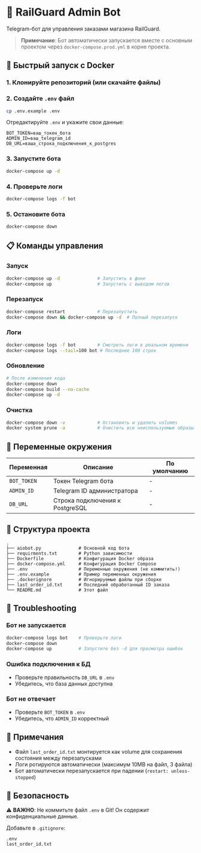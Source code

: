# 🤖 RailGuard Admin Bot

Telegram-бот для управления заказами магазина RailGuard.

> **Примечание**: Бот автоматически запускается вместе с основным проектом через `docker-compose.prod.yml` в корне проекта.

## 🚀 Быстрый запуск с Docker


### 1. Клонируйте репозиторий (или скачайте файлы)

### 2. Создайте `.env` файл
```bash
cp .env.example .env
```

Отредактируйте `.env` и укажите свои данные:
```env
BOT_TOKEN=ваш_токен_бота
ADMIN_ID=ваш_telegram_id
DB_URL=ваша_строка_подключения_к_postgres
```

### 3. Запустите бота
```bash
docker-compose up -d
```

### 4. Проверьте логи
```bash
docker-compose logs -f bot
```

### 5. Остановите бота
```bash
docker-compose down
```

## 📋 Команды управления

### Запуск
```bash
docker-compose up -d              # Запустить в фоне
docker-compose up                 # Запустить с выводом логов
```

### Перезапуск
```bash
docker-compose restart            # Перезапустить
docker-compose down && docker-compose up -d  # Полный перезапуск
```

### Логи
```bash
docker-compose logs -f bot        # Смотреть логи в реальном времени
docker-compose logs --tail=100 bot # Последние 100 строк
```

### Обновление
```bash
# После изменения кода
docker-compose down
docker-compose build --no-cache
docker-compose up -d
```

### Очистка
```bash
docker-compose down -v            # Остановить и удалить volumes
docker system prune -a            # Очистить все неиспользуемые образы
```

## 🔧 Переменные окружения

| Переменная | Описание | По умолчанию |
|------------|----------|--------------|
| `BOT_TOKEN` | Токен Telegram бота | - |
| `ADMIN_ID` | Telegram ID администратора | - |
| `DB_URL` | Строка подключения к PostgreSQL | - |

## 📁 Структура проекта

```
.
├── aiobot.py              # Основной код бота
├── requirments.txt        # Python зависимости
├── Dockerfile             # Конфигурация Docker образа
├── docker-compose.yml     # Конфигурация Docker Compose
├── .env                   # Переменные окружения (не коммитить!)
├── .env.example           # Пример переменных окружения
├── .dockerignore          # Игнорируемые файлы при сборке
├── last_order_id.txt      # Последний обработанный ID заказа
└── README.md              # Этот файл
```

## 🐛 Troubleshooting

### Бот не запускается
```bash
docker-compose logs bot    # Проверьте логи
docker-compose down
docker-compose up          # Запустите без -d для просмотра ошибок
```

### Ошибка подключения к БД
- Проверьте правильность `DB_URL` в `.env`
- Убедитесь, что база данных доступна

### Бот не отвечает
- Проверьте `BOT_TOKEN` в `.env`
- Убедитесь, что `ADMIN_ID` корректный

## 📝 Примечания

- Файл `last_order_id.txt` монтируется как volume для сохранения состояния между перезапусками
- Логи ротируются автоматически (максимум 10MB на файл, 3 файла)
- Бот автоматически перезапускается при падении (`restart: unless-stopped`)

## 🔐 Безопасность

⚠️ **ВАЖНО**: Не коммитьте файл `.env` в Git! Он содержит конфиденциальные данные.

Добавьте в `.gitignore`:
```
.env
last_order_id.txt
```
